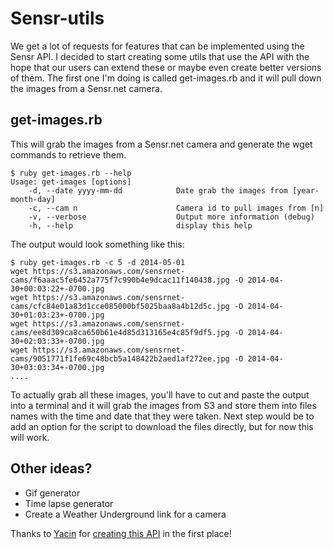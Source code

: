 # Sensr-utils

We get a lot of requests for features that can be implemented using the Sensr API.  I decided to start
creating some utils that use the API with the hope that our users can extend these or maybe even create
better versions of them.  The first one I'm doing is called get-images.rb and it will pull down the images
from a Sensr.net camera.

## get-images.rb

This will grab the images from a Sensr.net camera and generate the wget commands to retrieve them. 

	$ ruby get-images.rb --help
	Usage: get-images [options]
	    -d, --date yyyy-mm-dd            Date grab the images from [year-month-day]
	    -c, --cam n                      Camera id to pull images from [n]
	    -v, --verbose                    Output more information (debug)
	    -h, --help                       display this help

The output would look something like this:

	$ ruby get-images.rb -c 5 -d 2014-05-01
	wget https://s3.amazonaws.com/sensrnet-cams/f6aaac5fe6452a775f7c990b4e9dcac11f140438.jpg -O 2014-04-30+00:03:22+-0700.jpg
	wget https://s3.amazonaws.com/sensrnet-cams/cfc84e01a83d1cce085000bf5025baa8a4b12d5c.jpg -O 2014-04-30+01:03:23+-0700.jpg
	wget https://s3.amazonaws.com/sensrnet-cams/ee8d309ca8ca650b61e4d85d313165e4c85f9df5.jpg -O 2014-04-30+02:03:33+-0700.jpg
	wget https://s3.amazonaws.com/sensrnet-cams/9051771f1fe69c48bcb5a148422b2aed1af272ee.jpg -O 2014-04-30+03:03:34+-0700.jpg
    ....

To actually grab all these images, you'll have to cut and paste the output into a terminal and it will grab the images from S3 and 
store them into files names with the time and date that they were taken. Next step would be to add an option for the script to 
download the files directly, but for now this will work.

## Other ideas?

* Gif generator
* Time lapse generator
* Create a Weather Underground link for a camera


Thanks to [Yacin][yacc] for [creating this API][tutorial] in the first place! 


[tutorial]: http://yacc.github.io/sensrapi-tutorials/
[yacc]: http://www.linkedin.com/in/yacinbahi
